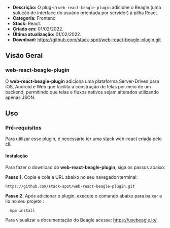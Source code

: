 - **Descrição:** O plug-in `web-react-beagle-plugin` adicione o Beagle (uma solução de interface do usuário orientada por servidor) à pilha React.
- **Categoria:** Frontend
- **Stack:** React.
- **Criado em:** 01/02/2022. 
- **Última atualização:** 01/02/2022.
- **Download:** https://github.com/stack-spot/web-react-beagle-plugin.git


## **Visão Geral**
### **web-react-beagle-plugin**

O **web-react-beagle-plugin** adiciona uma plataforma Server-Driven para iOS, Android e Web que facilita a construção de telas por meio de um backend, permitindo que telas e fluxos nativos sejam alterados utilizando apenas JSON.

## **Uso**

### **Pré-requisitos**
Para utilizar esse plugin, é necessário ter uma stack web-react criada pelo cli.

#### Instalação
Para fazer o download do **web-react-beagle-plugin**, siga os passos abaixo:

**Passo 1.** Copie e cole a URL abaixo no seu navegador/terminal:
```
https://github.com/stack-spot/web-react-beagle-plugin.git
```

**Passo 2.** Após adicionar o plugin, execute o comando abaixo para baixar a lib no seu projeto :

```
  npm install
```
Para visualizar a documentação do Beagle acesse: https://usebeagle.io/
